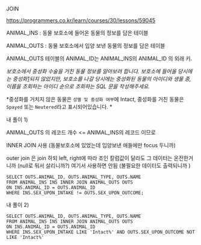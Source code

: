 JOIN 

https://programmers.co.kr/learn/courses/30/lessons/59045

ANIMAL_INS : 동물 보호소에 들어온 동물의 정보를 담은 테이블

ANIMAL_OUTS : 동물 보호소에서 입양 보낸 동물의 정보를 담은 테이블

ANIMAL_OUTS 테이블의 ANIMAL_ID는 ANIMAL_INS의 ANIMAL_ID 의 외래 키.



*보호소에서 중성화 수술을 거친 동물 정보를 알아보려 합니다. 보호소에 들어올 당시에는 중성화[1](https://programmers.co.kr/learn/courses/30/lessons/59045#fn1)되지 않았지만, 보호소를 나갈 당시에는 중성화된 동물의 아이디와 생물 종, 이름을 조회하는 아이디 순으로 조회하는 SQL 문을 작성해주세요.*

*중성화를 거치지 않은 동물은 `성별 및 중성화 여부`에 Intact, 중성화를 거친 동물은 `Spayed` 또는 `Neutered`라고 표시되어있습니다. *



내 풀이 1) 

ANIMAL_OUTS 의 레코드 개수 <= ANIMAL_INS의 레코드 이므로

INNER JOIN 사용 (동물보호소에 있었는데 입양보낸 애들에만 focus 두니까)

   outer join 은 join 하되  left, right에 따라 조인 칼럼값이 달라도 그 데이터는 온전한거니까 (null로 둬서 살리니까?) 여기서 사용하면 안됨 (불필요한 데이터도 출력되니까 )

```mysql
SELECT OUTS.ANIMAL_ID, OUTS.ANIMAL_TYPE, OUTS.NAME
FROM ANIMAL_INS INS INNER JOIN ANIMAL_OUTS OUTS
ON INS.ANIMAL_ID = OUTS.ANIMAL_ID
WHERE INS.SEX_UPON_INTAKE != OUTS.SEX_UPON_OUTCOME;
```



내 풀이 2)

``` mysql
SELECT OUTS.ANIMAL_ID, OUTS.ANIMAL_TYPE, OUTS.NAME
FROM ANIMAL_INS INS INNER JOIN ANIMAL_OUTS OUTS
ON INS.ANIMAL_ID = OUTS.ANIMAL_ID
WHERE INS.SEX_UPON_INTAKE LIKE 'Intact%' AND OUTS.SEX_UPON_OUTCOME NOT LIKE 'Intact%'
```

